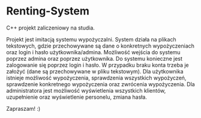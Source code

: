 # Renting-System

C++ projekt zaliczeniowy na studia.

Projekt jest imitacją systemu wypożyczalni. 
System działa na plikach tekstowych, gdzie przechowywane są dane o konkretnych wypożyczeniach oraz login i hasło użytkownika/admina. 
Możliwość wejścia do systemu poprzez admina oraz poprzez użytkownika. Do systemu konieczne jest zalogowanie się poprzez login i hasło. 
W przypadku braku konta trzeba je założyć (dane są przechowywane w pliku tekstowym). 
Dla użytkownika istnieje możliwość wypożyczenia, sprawdzenia wszystkich wypożyczeń, sprawdzenie konkretnego wypożyczenia oraz zwrócenia wypożyczenia. 
Dla administratora jest możliwość wyświetlenia wszystkich klientów, uzupełnienie oraz wyświetlenie personelu, zmiana hasła.

Zapraszam! :)
